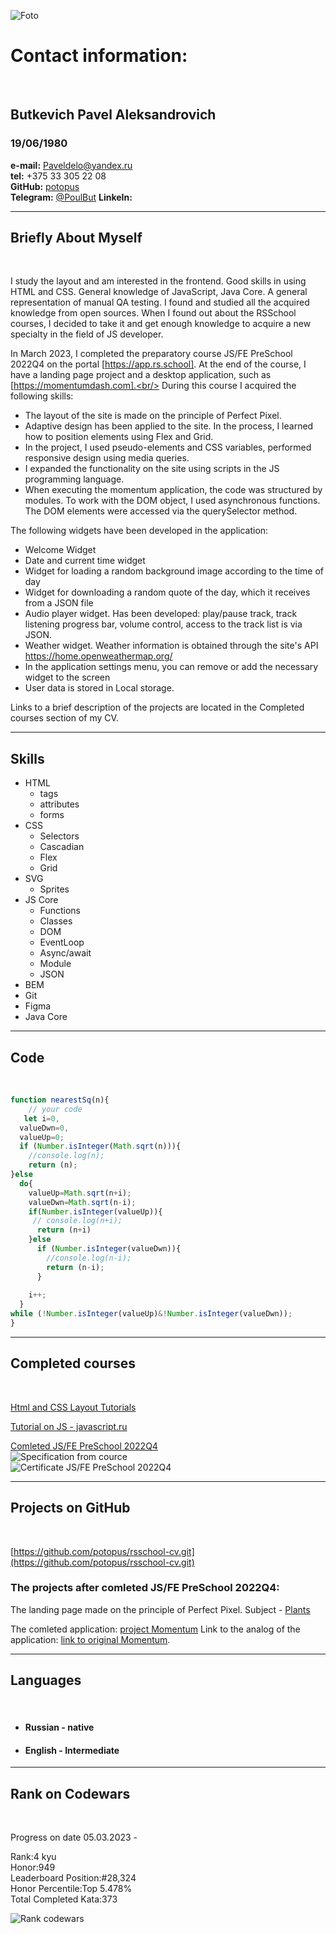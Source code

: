 ![Foto](img/img.jpg)



# Contact information:
<br/>

## Butkevich Pavel Aleksandrovich

### 19/06/1980
**e-mail:** Paveldelo@yandex.ru <br/>
**tel:** +375 33 305 22 08 <br/>
**GitHub:** [potopus](https://github.com/potopus)<br/>
**Telegram:** [@PoulBut](https://t.me/PoulBut)
**LinkeIn:** 

***

## Briefly About Myself
<br/>

I study the layout and am interested in the frontend. Good skills in using HTML and CSS. General knowledge of JavaScript, Java Core. A general representation of manual QA testing.
I found and studied all the acquired knowledge from open sources.
When I found out about the RSSchool courses, I decided to take it and get enough knowledge to acquire a new specialty in the field of JS developer.


In March 2023, I completed the preparatory course JS/FE PreSchool 2022Q4 on the portal [https://app.rs.school]. At the end of the course, I have a landing page project and a desktop application, such as [https://momentumdash.com].<br/>
During this course I acquired the following skills:
* The layout of the site is made on the principle of Perfect Pixel.
* Adaptive design has been applied to the site. In the process, I learned how to position elements using Flex and Grid.
* In the project, I used pseudo-elements and CSS variables, performed responsive design using media queries.
* I expanded the functionality on the site using scripts in the JS programming language.
* When executing the momentum application, the code was structured by modules. To work with the DOM object, I used asynchronous functions. The DOM elements were accessed via the querySelector method.

The following widgets have been developed in the application:
* Welcome Widget
* Date and current time widget
* Widget for loading a random background image according to the time of day
* Widget for downloading a random quote of the day, which it receives from a JSON file
* Audio player widget. Has been developed: play/pause track, track listening progress bar, volume control, access to the track list is via JSON.
* Weather widget. Weather information is obtained through the site's API https://home.openweathermap.org/
* In the application settings menu, you can remove or add the necessary widget to the screen
* User data is stored in Local storage.

Links to a brief description of the projects are located in the Completed courses section of my CV.

***
## Skills

* HTML
    + tags
    + attributes
    + forms
* CSS
    + Selectors
    + Cascadian
    + Flex
    + Grid
* SVG
    + Sprites
* JS Core
    + Functions
    + Classes
    + DOM
    + EventLoop
    + Async/await
    + Module
    + JSON
* BEM
* Git
* Figma
* Java Core

***

## Code
<br/>

```javascript
function nearestSq(n){
    // your code
   let i=0,
  valueDwn=0,
  valueUp=0;
  if (Number.isInteger(Math.sqrt(n))){
    //console.log(n);
    return (n);
}else 
  do{
    valueUp=Math.sqrt(n+i);
    valueDwn=Math.sqrt(n-i);
    if(Number.isInteger(valueUp)){
     // console.log(n+i);
      return (n+i)
    }else
      if (Number.isInteger(valueDwn)){
        //console.log(n-i);
        return (n-i);
      }
      
    i++;
  }
while (!Number.isInteger(valueUp)&!Number.isInteger(valueDwn));
}
```
***

## Completed courses
<br/>

[Html and CSS Layout Tutorials](https://code.mu/ru/)<br/>

[Tutorial on JS - javascript.ru](https://learn.javascript.ru/)

[ Comleted JS/FE PreSchool 2022Q4](https://rs.school/js-stage0/)<br/>
![Specification from cource](img/Specification%20sertif.png)<br/>
![Certificate JS/FE PreSchool 2022Q4](img/Sertificate.png)

***

## Projects on GitHub
<br/>

[https://github.com/potopus/rsschool-cv.git](https://github.com/potopus/rsschool-cv.git)

### The projects after comleted JS/FE PreSchool 2022Q4:<br/>


The landing page made on the principle of Perfect Pixel. Subject - [Plants](https://rolling-scopes-school.github.io/potopus-JSFEPRESCHOOL2022Q4/plants/ )

The comleted application: [project Momentum][projectM]
Link to the analog of the application: [link to original Momentum][Tag1].


[Tag1]: [https://momentumdash.com]
[projectM]: [https://rolling-scopes-school.github.io/potopus-JSFEPRESCHOOL2022Q4/momentum/]


***

## Languages
<br/>

+ #### Russian - native
+ #### English - Intermediate


***

## Rank on Codewars
<br/>

Progress on date 05.03.2023 - 

Rank:4 kyu<br/>
Honor:949<br/>
Leaderboard Position:#28,324<br/>
Honor Percentile:Top 5.478%<br/>
Total Completed Kata:373<br/>

![Rank codewars](img/Rank%20codewars%20050323.png)